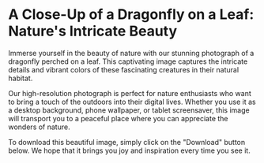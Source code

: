 <!--font:I recommend using the font "Open Sans" for your website.-->

# A Close-Up of a Dragonfly on a Leaf: Nature's Intricate Beauty

Immerse yourself in the beauty of nature with our stunning photograph of a dragonfly perched on a leaf. This captivating image captures the intricate details and vibrant colors of these fascinating creatures in their natural habitat.

Our high-resolution photograph is perfect for nature enthusiasts who want to bring a touch of the outdoors into their digital lives. Whether you use it as a desktop background, phone wallpaper, or tablet screensaver, this image will transport you to a peaceful place where you can appreciate the wonders of nature.

To download this beautiful image, simply click on the "Download" button below. We hope that it brings you joy and inspiration every time you see it.

<!--

Write me markdown content of website with wallpaper:

"A close-up of a dragonfly on a leaf"

The header of the page should not be copy of the text but rather a real content of the website which is using this wallpaper.


---


# Dragonfly on a Leaf Wallpaper

Welcome to our website featuring a stunning close-up of a dragonfly on a leaf. This beautiful wallpaper is perfect for nature lovers and those who appreciate the intricate details of the natural world.

Our wallpaper is available in high resolution, ensuring that every detail of the dragonfly and leaf is captured in stunning clarity. Whether you're looking to decorate your desktop, phone, or tablet, this wallpaper will make a striking addition to any device.

To download the wallpaper, simply click on the "Download" button below. We hope you enjoy this beautiful piece of nature captured in all its glory.


---


Heading should not include word "wallpaper". The website should not be about the wallpaper itself, wallpaper is just a related background, rewrite whole content.


---


# Nature's Intricate Beauty: A Close-Up of a Dragonfly on a Leaf

Welcome to our website showcasing the stunning beauty of nature through a close-up of a dragonfly perched on a leaf. This captivating image captures the intricate details and vibrant colors of these fascinating creatures in their natural habitat.

Our high-resolution photograph is perfect for nature enthusiasts who want to bring a touch of the outdoors into their digital lives. Whether you use it as a desktop background, phone wallpaper, or tablet screensaver, this image will transport you to a peaceful place where you can appreciate the wonders of nature.

To download this beautiful image, simply click on the "Download" button below. We hope that it brings you joy and inspiration every time you see it.


---


Heading is too long, rewrite whole content.


---


# Dragonfly on a Leaf: A Captivating Image of Nature's Beauty

Experience the beauty of nature up close with our stunning photograph of a dragonfly perched on a leaf. This captivating image captures the intricate details and vibrant colors of these fascinating creatures in their natural habitat.

Our high-resolution photograph is perfect for nature enthusiasts who want to bring a touch of the outdoors into their digital lives. Whether you use it as a desktop background, phone wallpaper, or tablet screensaver, this image will transport you to a peaceful place where you can appreciate the wonders of nature.

To download this beautiful image, simply click on the "Download" button below. We hope that it brings you joy and inspiration every time you see it.


---


Heading is too long, rewrite whole content.


---


# A Close-Up of a Dragonfly on a Leaf: Nature's Intricate Beauty

Immerse yourself in the beauty of nature with our stunning photograph of a dragonfly perched on a leaf. This captivating image captures the intricate details and vibrant colors of these fascinating creatures in their natural habitat.

Our high-resolution photograph is perfect for nature enthusiasts who want to bring a touch of the outdoors into their digital lives. Whether you use it as a desktop background, phone wallpaper, or tablet screensaver, this image will transport you to a peaceful place where you can appreciate the wonders of nature.

To download this beautiful image, simply click on the "Download" button below. We hope that it brings you joy and inspiration every time you see it.


---


Write me a Google font which is best fitting for the website.

Pick from the list:
- IBM Plex Sans
- Futura
- Lato
- Dancing Script
- Exo 2
- Lobster
- Open Sans
- Roboto
- Poppins
- Playfair Display
- Montserrat
- Great Vibes
- Inter
- Orbitron
- Alegreya
- Barlow Condensed
- Raleway


Write just the font name nothing else.


---


I recommend using the font "Open Sans" for your website.

-->
